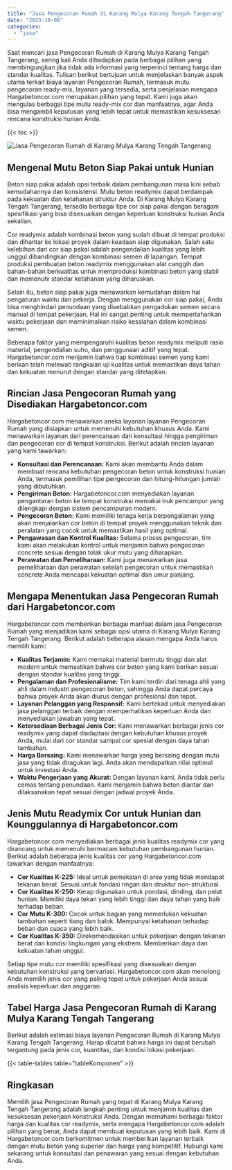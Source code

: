 ```yaml
---
title: "Jasa Pengecoran Rumah di Karang Mulya Karang Tengah Tangerang"
date: "2023-10-08"
categories: 
  - "jasa"
---
```



Saat mencari jasa Pengecoran Rumah di Karang Mulya Karang Tengah Tangerang, sering kali Anda dihadapkan pada berbagai pilihan yang membingungkan jika tidak ada informasi yang terperinci tentang harga dan standar kualitas. Tulisan berikut bertujuan untuk menjelaskan banyak aspek utama terkait biaya layanan Pengecoran Rumah, termasuk mutu pengecoran ready-mix, layanan yang tersedia, serta penjelasan mengapa Hargabetoncor.com merupakan pilihan yang tepat. Kami juga akan mengulas berbagai tipe mutu ready-mix cor dan manfaatnya, agar Anda bisa mengambil keputusan yang lebih tepat untuk memastikan kesuksesan rencana konstruksi hunian Anda.

{{< toc >}}

![Jasa Pengecoran Rumah di Karang Mulya Karang Tengah Tangerang](https://hargareadymixid.github.io/hbc/readymix-hbc%20(14).png)

## Mengenal Mutu Beton Siap Pakai untuk Hunian

Beton siap pakai adalah opsi terbaik dalam pembangunan masa kini sebab kemudahannya dan konsistensi. Mutu beton readymix dapat berdampak pada kekuatan dan ketahanan struktur Anda. Di Karang Mulya Karang Tengah Tangerang, tersedia berbagai tipe cor siap pakai dengan beragam spesifikasi yang bisa disesuaikan dengan keperluan konstruksi hunian Anda sekalian.

Cor readymix adalah kombinasi beton yang sudah dibuat di tempat produksi dan dihantar ke lokasi proyek dalam keadaan siap digunakan. Salah satu kelebihan dari cor siap pakai adalah pengendalian kualitas yang lebih unggul dibandingkan dengan kombinasi semen di lapangan. Tempat produksi pembuatan beton readymix menggunakan alat canggih dan bahan-bahan berkualitas untuk memproduksi kombinasi beton yang stabil dan memenuhi standar ketahanan yang diharuskan.

Selain itu, beton siap pakai juga menawarkan kemudahan dalam hal pengaturan waktu dan pekerja. Dengan menggunakan cor siap pakai, Anda bisa menghindari penundaan yang disebabkan pengadukan semen secara manual di tempat pekerjaan. Hal ini sangat penting untuk mempertahankan waktu pekerjaan dan meminimalkan risiko kesalahan dalam kombinasi semen.

Beberapa faktor yang mempengaruhi kualitas beton readymix meliputi rasio material, pengendalian suhu, dan penggunaan aditif yang tepat. Hargabetoncor.com menjamin bahwa tiap kombinasi semen yang kami berikan telah melewati rangkaian uji kualitas untuk memastikan daya tahan dan kekuatan menurut dengan standar yang ditetapkan.

## Rincian Jasa Pengecoran Rumah yang Disediakan Hargabetoncor.com

Hargabetoncor.com menawarkan aneka layanan layanan Pengecoran Rumah yang disiapkan untuk memenuhi kebutuhan khusus Anda. Kami menawarkan layanan dari perencanaan dan konsultasi hingga pengiriman dan pengecoran cor di tempat konstruksi. Berikut adalah rincian layanan yang kami tawarkan:

- **Konsultasi dan Perencanaan:** Kami akan membantu Anda dalam membuat rencana kebutuhan pengecoran beton untuk konstruksi hunian Anda, termasuk pemilihan tipe pengecoran dan hitung-hitungan jumlah yang dibutuhkan.
- **Pengiriman Beton:** Hargabetoncor.com menyediakan layanan pengantaran beton ke tempat konstruksi memakai truk pencampur yang dilengkapi dengan sistem pencampuran modern.
- **Pengecoran Beton:** Kami memiliki tenaga kerja berpengalaman yang akan menjalankan cor beton di tempat proyek menggunakan teknik dan peralatan yang cocok untuk memastikan hasil yang optimal.
- **Pengawasan dan Kontrol Kualitas:** Selama proses pengecoran, tim kami akan melakukan kontrol untuk menjamin bahwa pengecoran concrete sesuai dengan tolak ukur mutu yang diharapkan.
- **Perawatan dan Pemeliharaan:** Kami juga menawarkan jasa pemeliharaan dan perawatan setelah pengecoran untuk memastikan concrete Anda mencapai kekuatan optimal dan umur panjang.

## Mengapa Menentukan Jasa Pengecoran Rumah dari Hargabetoncor.com

Hargabetoncor.com memberikan berbagai manfaat dalam jasa Pengecoran Rumah yang menjadikan kami sebagai opsi utama di Karang Mulya Karang Tengah Tangerang. Berikut adalah beberapa alasan mengapa Anda harus memilih kami:

- **Kualitas Terjamin:** Kami memakai material bermutu tinggi dan alat modern untuk memastikan bahwa cor beton yang kami berikan sesuai dengan standar kualitas yang tinggi.
- **Pengalaman dan Profesionalisme:** Tim kami terdiri dari tenaga ahli yang ahli dalam industri pengecoran beton, sehingga Anda dapat percaya bahwa proyek Anda akan diurus dengan profesional dan tepat.
- **Layanan Pelanggan yang Responsif:** Kami bertekad untuk menyediakan jasa pelanggan terbaik dengan memperhatikan keperluan Anda dan menyediakan jawaban yang tepat.
- **Ketersediaan Berbagai Jenis Cor:** Kami menawarkan berbagai jenis cor readymix yang dapat diadaptasi dengan kebutuhan khusus proyek Anda, mulai dari cor standar sampai cor spesial dengan daya tahan tambahan.
- **Harga Bersaing:** Kami menawarkan harga yang bersaing dengan mutu jasa yang tidak diragukan lagi. Anda akan mendapatkan nilai optimal untuk investasi Anda.
- **Waktu Pengerjaan yang Akurat:** Dengan layanan kami, Anda tidak perlu cemas tentang penundaan. Kami menjamin bahwa beton diantar dan dilaksanakan tepat sesuai dengan jadwal proyek Anda.

## Jenis Mutu Readymix Cor untuk Hunian dan Keunggulannya di Hargabetoncor.com

Hargabetoncor.com menyediakan berbagai jenis kualitas readymix cor yang dirancang untuk memenuhi bermacam kebutuhan pembangunan hunian. Berikut adalah beberapa jenis kualitas cor yang Hargabetoncor.com tawarkan dengan manfaatnya:

- **Cor Kualitas K-225:** Ideal untuk pemakaian di area yang tidak mendapat tekanan berat. Sesuai untuk fondasi ringan dan struktur non-struktural.
- **Cor Kualitas K-250:** Kerap digunakan untuk pondasi, dinding, dan pelat hunian. Memiliki daya tekan yang lebih tinggi dan daya tahan yang baik terhadap beban.
- **Cor Mutu K-300:** Cocok untuk bagian yang memerlukan kekuatan tambahan seperti tiang dan balok. Mempunyai ketahanan terhadap beban dan cuaca yang lebih baik.
- **Cor Kualitas K-350:** Direkomendasikan untuk pekerjaan dengan tekanan berat dan kondisi lingkungan yang ekstrem. Memberikan daya dan kekuatan tahan unggul.

Setiap tipe mutu cor memiliki spesifikasi yang disesuaikan dengan kebutuhan konstruksi yang bervariasi. Hargabetoncor.com akan menolong Anda memilih jenis cor yang paling tepat untuk pekerjaan Anda sesuai analisis keperluan dan anggaran.

## Tabel Harga Jasa Pengecoran Rumah di Karang Mulya Karang Tengah Tangerang

Berikut adalah estimasi biaya layanan Pengecoran Rumah di Karang Mulya Karang Tengah Tangerang. Harap dicatat bahwa harga ini dapat berubah tergantung pada jenis cor, kuantitas, dan kondisi lokasi pekerjaan.

{{< table-tables table="tableKomponen" >}}

## Ringkasan

Memilih jasa Pengecoran Rumah yang tepat di Karang Mulya Karang Tengah Tangerang adalah langkah penting untuk menjamin kualitas dan kesuksesan pekerjaan konstruksi Anda. Dengan memahami berbagai faktor harga dan kualitas cor readymix, serta mengapa Hargabetoncor.com adalah pilihan yang benar, Anda dapat membuat keputusan yang lebih baik. Kami di Hargabetoncor.com berkomitmen untuk memberikan layanan terbaik dengan mutu beton yang superior dan harga yang kompetitif. Hubungi kami sekarang untuk konsultasi dan penawaran yang sesuai dengan kebutuhan Anda.
